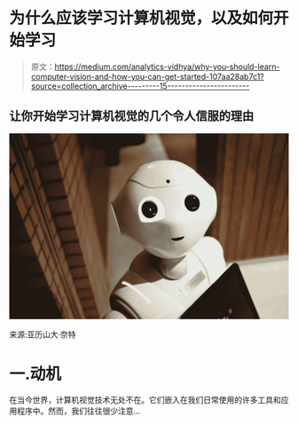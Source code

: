 # 为什么应该学习计算机视觉，以及如何开始学习

> 原文：<https://medium.com/analytics-vidhya/why-you-should-learn-computer-vision-and-how-you-can-get-started-107aa28ab7c1?source=collection_archive---------15----------------------->

## 让你开始学习计算机视觉的几个令人信服的理由

![](img/8064773943b96d0f771495022997c66b.png)

来源:亚历山大·奈特

# 一.动机

在当今世界，计算机视觉技术无处不在。它们嵌入在我们日常使用的许多工具和应用程序中。然而，我们往往很少注意…